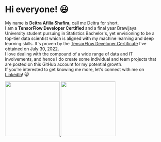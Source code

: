 # Hi everyone! :smiley: 

My name is **Deitra Afilia Shafira**, call me Deitra for short.  
I am a **TensorFlow Developer Certified** and a final year Brawijaya University student pursuing in Statistics Bachelor's, yet envisioning to be a top-tier data scientist which is aligned with my machine learning and deep learning skills. It's proven by the [TensorFlow Developer Certificate](https://www.credential.net/29133dc6-9841-4051-b22b-f36b9e5c82fa#gs.82hnxj) I've obtained on July 30, 2022.  
I love dealing with the compound of a wide range of data and IT involvements, and hence I do create some individual and team projects that are posted on this GitHub account for my potential growth.  
If you're interested to get knowing me more, let's connect with me on [LinkedIn](https://www.linkedin.com/in/deitrashafira/)! :smile_cat:  

<p align="left">
<a href="https://github.com/deitrashafira">
  <img height="180em" src="https://github-readme-stats-eight-theta.vercel.app/api?username=deitrashafira&show_icons=true&theme=algolia&include_all_commits=true&count_private=true"/>
  <img height="180em" src="https://github-readme-stats-eight-theta.vercel.app/api/top-langs?username=deitrashafira&layout=compact&langs_count=8&theme=algolia"/>
</a>
</p>
